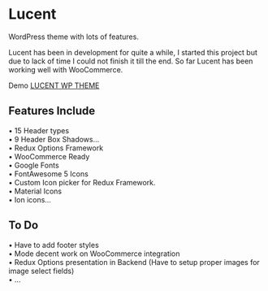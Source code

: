 # Lucent
WordPress theme with lots of features.

Lucent has been in development for quite a while, I started this project but due to lack of time I could not finish it till the end. So far Lucent has been working well with WooCommerce.

Demo <a href="http://lucent.thecodebunny.com" target="_blank">LUCENT WP THEME</a>

## Features Include
•	15 Header types </br>
•	9 Header Box Shadows…</br>
•	Redux Options Framework</br>
•	WooCommerce Ready</br>
•	Google Fonts</br>
•	FontAwesome 5 Icons</br>
•	Custom Icon picker for Redux Framework.</br>
•	Material Icons</br>
•	Ion icons…</br>
## To Do
•	Have to add footer styles</br>
•	Mode decent work on WooCommerce integration</br>
•	Redux Options presentation in Backend (Have to setup proper images for image select fields)</br>
•	…

